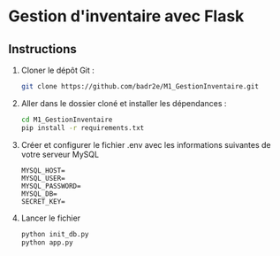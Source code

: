 # Gestion d'inventaire avec Flask

## Instructions

1. Cloner le dépôt Git :
   ```bash
   git clone https://github.com/badr2e/M1_GestionInventaire.git
   ```

2. Aller dans le dossier cloné et installer les dépendances :
   ```bash
   cd M1_GestionInventaire
   pip install -r requirements.txt
   ```

3. Créer et configurer le fichier .env avec les informations suivantes de votre serveur MySQL
    ```plaintext
    MYSQL_HOST=
    MYSQL_USER=
    MYSQL_PASSWORD=
    MYSQL_DB=
    SECRET_KEY=
    ```

4. Lancer le fichier
    ```bash
    python init_db.py
    python app.py
    ```
